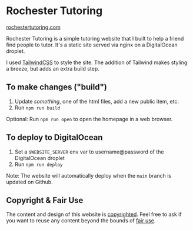 # Rochester Tutoring

[rochestertutoring.com](https://rochestertutoring.com)

Rochester Tutoring is a simple tutoring website that I built to help a friend find people to tutor. It's a static
site served via nginx on a DigitalOcean droplet.

I used [TailwindCSS](https://tailwindcss.com) to style the site. The addition of Tailwind makes styling a breeze, but 
adds an extra build step. 


## To make changes ("build")

1. Update *something*, one of the html files, add a new public item, etc.
2. Run `npm run build`

Optional: 
Run `npm run open` to open the homepage in a web browser.


## To deploy to DigitalOcean

1. Set a `$WEBSITE_SERVER` env var to username@password of the DigitalOcean droplet
2. Run `npm run deploy`

Note:
The website will automatically deploy when the `main` branch is updated on Github.


## Copyright & Fair Use

The content and design of this website is [copyrighted](https://www.copyright.gov/help/faq/faq-general.html#mywork). Feel 
free to ask if you want to reuse any content beyond the bounds of [fair use](https://www.copyright.gov/fair-use/more-info.html).
